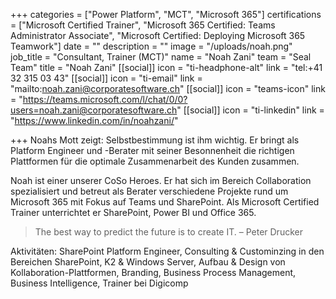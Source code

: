 +++
categories = ["Power Platform", "MCT", "Microsoft 365"]
certifications = ["Microsoft Certified Trainer", "Microsoft 365 Certified: Teams Administrator Associate", "Microsoft Certified: Deploying Microsoft 365 Teamwork"]
date = ""
description = ""
image = "/uploads/noah.png"
job_title = "Consultant, Trainer (MCT)"
name = "Noah Zani"
team = "Seal Team"
title = "Noah Zani"
[[social]]
icon = "ti-headphone-alt"
link = "tel:+41 32 315 03 43"
[[social]]
icon = "ti-email"
link = "mailto:noah.zani@corporatesoftware.ch"
[[social]]
icon = "teams-icon"
link = "https://teams.microsoft.com/l/chat/0/0?users=noah.zani@corporatesoftware.ch"
[[social]]
icon = "ti-linkedin"
link = "https://www.linkedin.com/in/noahzani/"

+++
Noahs Mott zeigt: Selbstbestimmung ist ihm wichtig. Er bringt als Platform Engineer und -Berater mit seiner Besonnenheit die richtigen Plattformen für die optimale Zusammenarbeit des Kunden zusammen.

Noah ist einer unserer CoSo Heroes. Er hat sich im Bereich Collaboration spezialisiert und betreut als Berater verschiedene Projekte rund um Microsoft 365 mit Fokus auf Teams und SharePoint. Als Microsoft Certified Trainer unterrichtet er SharePoint, Power BI und Office 365.

> The best way to predict the future is to create IT. – Peter Drucker

Aktivitäten: SharePoint Platform Engineer, Consulting & Custominzing in den Bereichen SharePoint, K2 & Windows Server, Aufbau & Design von Kollaboration-Plattformen, Branding, Business Process Management, Business Intelligence, Trainer bei Digicomp